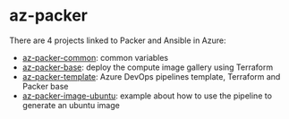 # az-packer
There are 4 projects linked to Packer and Ansible in Azure:
* [az-packer-common](https://github.com/kevinpz/az-packer-common): common variables
* [az-packer-base](https://github.com/kevinpz/az-packer-base): deploy the compute image gallery using Terraform
* [az-packer-template](https://github.com/kevinpz/az-packer-pipeline-template): Azure DevOps pipelines template, Terraform and Packer base
* [az-packer-image-ubuntu](https://github.com/kevinpz/az-packer-image-ubuntu): example about how to use the pipeline to generate an ubuntu image

